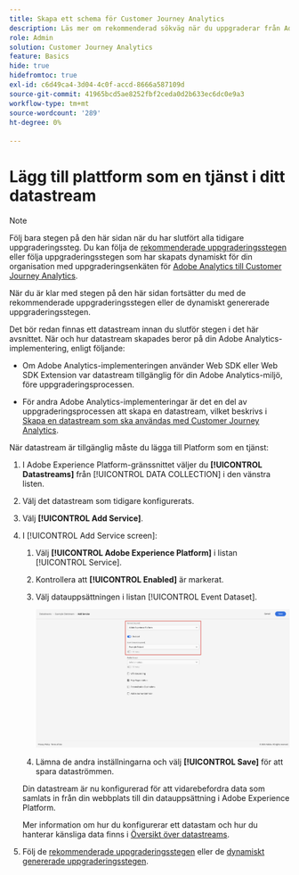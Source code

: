 ```yaml
---
title: Skapa ett schema för Customer Journey Analytics
description: Läs mer om rekommenderad sökväg när du uppgraderar från Adobe Analytics till Customer Journey Analytics
role: Admin
solution: Customer Journey Analytics
feature: Basics
hide: true
hidefromtoc: true
exl-id: c6d49ca4-3d04-4c0f-accd-8666a587109d
source-git-commit: 41965bcd5ae8252fbf2ceda0d2b633ec6dc0e9a3
workflow-type: tm+mt
source-wordcount: '289'
ht-degree: 0%

---
```


# Lägg till plattform som en tjänst i ditt datastream

>[!NOTE]
> 
>Följ bara stegen på den här sidan när du har slutfört alla tidigare uppgraderingssteg. Du kan följa de [rekommenderade uppgraderingsstegen](/help/getting-started/cja-upgrade/cja-upgrade-recommendations.md#recommended-upgrade-steps-for-most-organizations) eller följa uppgraderingsstegen som har skapats dynamiskt för din organisation med uppgraderingsenkäten för [Adobe Analytics till Customer Journey Analytics](https://gigazelle.github.io/cja-ttv/).
>
>När du är klar med stegen på den här sidan fortsätter du med de rekommenderade uppgraderingsstegen eller de dynamiskt genererade uppgraderingsstegen.

<!-- Should we single source this instead of duplicate it? The following steps were copied from: /help/data-ingestion/aepwebsdk.md-->

Det bör redan finnas ett datastream innan du slutför stegen i det här avsnittet. När och hur datastream skapades beror på din Adobe Analytics-implementering, enligt följande:

* Om Adobe Analytics-implementeringen använder Web SDK eller Web SDK Extension var datastream tillgänglig för din Adobe Analytics-miljö, före uppgraderingsprocessen.

* För andra Adobe Analytics-implementeringar är det en del av uppgraderingsprocessen att skapa en datastream, vilket beskrivs i [Skapa en datastream som ska användas med Customer Journey Analytics](/help/getting-started/cja-upgrade/cja-upgrade-datastream.md).

När datastream är tillgänglig måste du lägga till Platform som en tjänst:

1. I Adobe Experience Platform-gränssnittet väljer du **[!UICONTROL Datastreams]** från [!UICONTROL DATA COLLECTION] i den vänstra listen.

1. Välj det datastream som tidigare konfigurerats. <!--true?-->

1. Välj **[!UICONTROL Add Service]**.

1. I [!UICONTROL Add Service screen]:

   1. Välj **[!UICONTROL Adobe Experience Platform]** i listan [!UICONTROL Service].

   1. Kontrollera att **[!UICONTROL Enabled]** är markerat.

   1. Välj datauppsättningen i listan [!UICONTROL Event Dataset].

      ![Datastream AEP-tjänst](./assets/datastream-aep-service.png)

   1. Lämna de andra inställningarna och välj **[!UICONTROL Save]** för att spara dataströmmen.

   Din datastream är nu konfigurerad för att vidarebefordra data som samlats in från din webbplats till din datauppsättning i Adobe Experience Platform.

   Mer information om hur du konfigurerar ett datastam och hur du hanterar känsliga data finns i [Översikt över datastreams](https://experienceleague.adobe.com/docs/experience-platform/datastreams/overview.html).

1. Följ de [rekommenderade uppgraderingsstegen](/help/getting-started/cja-upgrade/cja-upgrade-recommendations.md#recommended-upgrade-steps-for-most-organizations) eller de [dynamiskt genererade uppgraderingsstegen](https://gigazelle.github.io/cja-ttv/).
